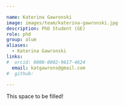 ```yaml
---

name: Katerina Gawronski
image: images/team/katerina-gawronski.jpg
description: PhD Student (GE)
role: phd
group: alum
aliases:
  - Katerina Gawronski
links:
#  orcid: 0000-0002-9617-4624
  email: katgawrons@gmail.com
#  github: 
 
---
```


This space to be filled!
